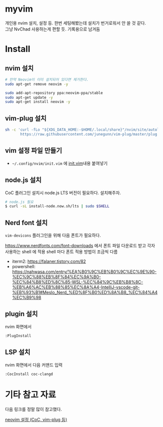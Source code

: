 # myvim

개인용 nvim 설치, 설정 등.
한번 세팅해봤는데 설치가 번거로워서 안 쓸 것 같다.  
그냥 NvChad 사용하는게 편할 듯.
기록용으로 남겨둠

# Install

## nvim 설치


```sh
# 만약 Neovim이 이미 설치되어 있다면 제거한다.
sudo apt-get remove neovim -y

sudo add-apt-repository ppa:neovim-ppa/stable 
sudo apt-get update -y
sudo apt-get install neovim -y
```

## vim-plug 설치

```sh
sh -c 'curl -fLo "${XDG_DATA_HOME:-$HOME/.local/share}"/nvim/site/autoload/plug.vim --create-dirs \
       https://raw.githubusercontent.com/junegunn/vim-plug/master/plug.vim'
```

## vim 설정 파일 만들기

* `~/.config/nvim/init.vim` 에 [init.vim](./init.vim)내용 붙여넣기

## node.js 설치

CoC 플러그인 설치시 node.js LTS 버전이 필요하다. 설치해주자.

```sh
# node.js 필요
$ curl -sL install-node.now.sh/lts | sudo $SHELL
```

## Nerd font 설치

`vim-devicons` 플러그인을 위해 다음 폰트가 필요하다.

https://www.nerdfonts.com/font-downloads 에서 폰트 파일 다운로드 받고 각자 사용하는 shell 에 적용
shell 마다 폰트 적용 방법이 조금씩 다름 

* iterm2: https://falaner.tistory.com/82
* powershell: https://nahwasa.com/entry/%EA%B0%9C%EB%B0%9C%EC%9E%90-%EC%9C%88%EB%8F%84%EC%9A%B0-%EC%84%B8%ED%8C%85-WSL-%EC%84%9C%EB%B8%8C-%EB%A6%AC%EB%88%85%EC%8A%A4-IntelliJ-vscode-git-%EB%93%B1#Meslo_Nerd_%ED%8F%B0%ED%8A%B8_%EC%84%A4%EC%B9%98

## plugin 설치

nvim 화면에서

```sh
:PlugInstall
```

## LSP 설치

nvim 화면에서 다음 커맨드 입력

```
:CocInstall coc-clangd
```

# 기타 참고 자료

다음 링크를 정말 많이 참고했다.

[neovim 설정 (CoC, vim-plug 등)](https://velog.io/@mythos/Linux-neovim-%EC%84%A4%EC%A0%95-CoC-Vim-Plug-treesitter-NERDTree#4-coc-conquer-of-completion)
